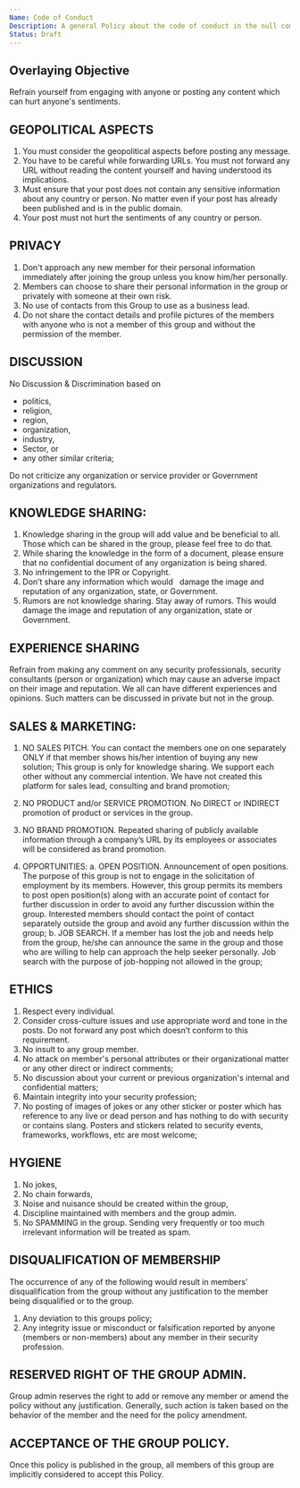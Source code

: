 ```yaml
---
Name: Code of Conduct
Description: A general Policy about the code of conduct in the null community
Status: Draft
---
```


## Overlaying Objective

Refrain yourself from engaging with anyone or posting any content which can hurt anyone's sentiments.

## GEOPOLITICAL ASPECTS
1. You must consider the geopolitical aspects before posting any message. 
1. You have to be careful while forwarding URLs. You must not forward any URL without reading the content yourself and having understood its implications.
1. Must ensure that your post does not contain any sensitive information about any country or person. No matter even if your post has already been published and is in the public domain.
1. Your post must not hurt the sentiments of any country or person.

## PRIVACY
1. Don't approach any new member for their personal information immediately after joining the group unless you know him/her personally. 
1. Members can choose to share their personal information in the group or privately with someone at their own risk.
1. No use of contacts from this Group to use as a business lead.
1. Do not share the contact details and profile pictures of the members with anyone who is not a member of this group and without the permission of the member. 

## DISCUSSION
No Discussion & Discrimination based on 
* politics, 
* religion, 
* region, 
* organization, 
* industry, 
* Sector, or 
* any other similar criteria;

Do not criticize any organization or service provider or Government organizations and regulators.
	
## KNOWLEDGE SHARING:
1. Knowledge sharing in the group will add value and be beneficial to all. Those which can be shared in the group, please feel free to do that. 
1. While sharing the knowledge in the form of a document, please ensure that no confidential document of any organization is being shared.
1. No infringement to the IPR or Copyright.
1. Don’t share any information which would   damage the image and reputation of any organization, state, or Government.
1. Rumors are not knowledge sharing. Stay away of rumors. This would damage the image and reputation of any organization, state or Government.
	
## EXPERIENCE SHARING
Refrain from making any comment on any security professionals, security consultants (person or organization) which may cause an adverse impact on their image and reputation. We all can have different experiences and opinions. Such matters can be discussed in private but not in the group.
	
## SALES & MARKETING:
1. NO SALES PITCH. You can contact the members one on one separately ONLY if that member shows his/her intention of buying any new solution; This group is only for knowledge sharing. We support each other without any commercial intention. We have not created this platform for sales lead, consulting and brand promotion;
1. NO PRODUCT and/or SERVICE PROMOTION. No DIRECT or INDIRECT promotion of product or services in the group. 
1. NO BRAND PROMOTION. Repeated sharing of publicly available information through a company’s URL by its employees or associates will be considered as brand promotion.

8. OPPORTUNITIES:
	a. OPEN POSITION. Announcement of open positions. The purpose of this group is not to engage in the solicitation of employment by its members. However, this group permits its members to post open position(s) along with an accurate point of contact for further discussion in order to avoid any further discussion within the group. Interested members should contact the point of contact separately outside the group and avoid any further discussion within the group;
	b. JOB SEARCH. If a member has lost the job and needs help from the group, he/she can announce the same in the group and those who are willing to help can approach the help seeker personally. Job search with the purpose of job-hopping not allowed in the group;

## ETHICS
1. Respect every individual. 
1. Consider cross-culture issues and use appropriate word and tone in the posts. Do not forward any post which doesn’t conform to this requirement.
1. No insult to any group member. 
1. No attack on member's personal attributes or their organizational matter or any other direct or indirect comments; 
1. No discussion about your current or previous organization's internal and confidential matters;
1. Maintain integrity into your security profession;
1. No posting of images of jokes or any other sticker or poster which has reference to any live or dead person and has nothing to do with security or contains slang. Posters and stickers related to security events, frameworks, workflows, etc are most welcome;

## HYGIENE
1. No jokes, 
1. No chain forwards, 
1. Noise and nuisance should be created within the group, 
1. Discipline maintained with members and the group admin.
1. No SPAMMING in the group. Sending very frequently or too much irrelevant information will be treated as spam. 

## DISQUALIFICATION OF MEMBERSHIP
The occurrence of any of the following would result in members’ disqualification from the group without any justification to the member being disqualified or to the group.
1. Any deviation to this groups policy;
1. Any integrity issue or misconduct or falsification reported by anyone (members or non-members) about any member in their security profession.

## RESERVED RIGHT OF THE GROUP ADMIN. 
Group admin reserves the right to add or remove any member or amend the policy without any justification. Generally, such action is taken based on the behavior of the member and the need for the policy amendment.

## ACCEPTANCE OF THE GROUP POLICY. 
Once this policy is published in the group, all members of this group are implicitly considered to accept this Policy.
